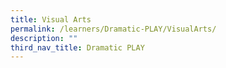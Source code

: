 ```yaml
---
title: Visual Arts
permalink: /learners/Dramatic-PLAY/VisualArts/
description: ""
third_nav_title: Dramatic PLAY
---
```

